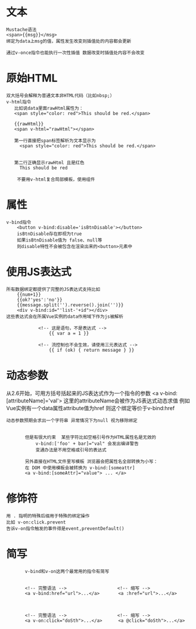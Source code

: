 
   
       
# 文本

    Mustache语法 
    <span>{{msg}}</msg>
    绑定为data上msg的值，属性发生改变则插值处的内容都会更新
  
    通过v-once指令也能执行一次性插值 数据改变时插值处内容不会改变
           
  


# 原始HTML

    双大括号会解释为普通文本非HTML代码（比如nbsp;）
    v-html指令
       比如说data里面rawHtml属性为：
       <span style="color: red">This should be red.</span>

       {{rawHtml}}
       <span v-html="rawHtml"></span>

       第一行直接把span标签解析为文本显示为
         <span style="color: red">This should be red.</span>


       第二行正确显示rawHtml 且是红色
         This should be red
  
        不要用v-html复合局部模板，使用组件
  
  


# 属性

    v-bind指令
        <button v-bind:disable='isBtnDisable'></button>
        isBtnDisable存在即视为true
        如果isBtnDisable值为 false、null等
        则disable特性不会被包含在渲染出来的<button>元素中
  
  



# 使用JS表达式

    所有数据绑定都提供了完整的JS表达式支持比如
        {{num+1}}
        {{ok?'yes':'no'}}
        {{message.split('').reverse().join('')}}
        <div v-bind:id="'list-'+id"></div>
    这些表达式会在所属Vue实例的data作用域下作为js被解析
  
                <!-- 这是语句，不是表达式 -->
                    {{ var a = 1 }}
  
                <!-- 流控制也不会生效，请使用三元表达式 -->
                    {{ if (ok) { return message } }}
  
  
  
  
  
# 动态参数

   从2.6开始，可用方括号括起来的JS表达式作为一个指令的参数
    <a v-bind:[attributeName]='val'></a>
    这里的attributeName会被作为JS表达式动态求值
    例如Vue实例有一个data属性attribute值为href
    则这个绑定等价于v-bind:href
 
    动态参数预期会求出一个字符串 异常情况下为null 视为移除绑定
  
  
           但是有很大约束  某些字符比如空格引号作为HTML属性名是无效的
               v-bind:['foo' + bar]="val" 会发出编译警告
               变通办法是不用空格或引号的表达式
  
           另外直接在HTML文件里写模板 浏览器会把属性名全部转换为小写：
           在 DOM 中使用模板会被转换为 v-bind:[someattr]
           <a v-bind:[someAttr]="value"> ... </a>
  
  
  
  
  
  
# 修饰符

    用 . 指明的特殊后缀用于特殊的绑定操作
    比如 v-on:click.prevent 
    告诉v-on指令触发的事件得是event,preventDefault()
  
  
  
  
  
  
  
# 简写

           v-bind和v-on这两个最常用的指令有简写
  
  
           <!-- 完整语法 -->                   <!-- 缩写 -->
           <a v-bind:href="url">...</a>       <a :href="url">...</a>
  
  
  
           <!-- 完整语法 -->                   <!-- 缩写 -->
           <a v-on:click="doSth">...</a>      <a @click="doSth">...</a>
          
   

